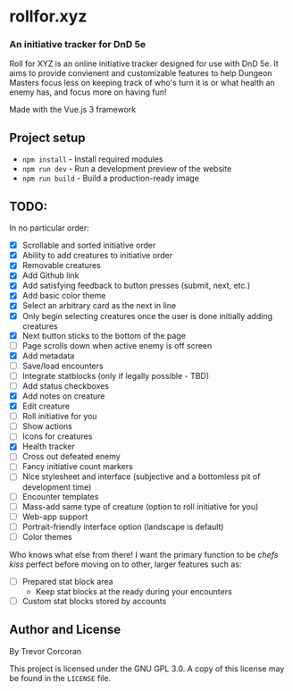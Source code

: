 # rollfor.xyz
### An initiative tracker for DnD 5e

Roll for XYZ is an online initiative tracker designed for use with DnD 5e.
It aims to provide convienent and customizable features to help Dungeon Masters
focus less on keeping track of who's turn it is or what health an enemy has, and
focus more on having fun!

Made with the Vue.js 3 framework

## Project setup

* `npm install` - Install required modules
* `npm run dev` - Run a development preview of the website
* `npm run build` - Build a production-ready image

## TODO:
In no particular order:
- [x] Scrollable and sorted initiative order
- [x] Ability to add creatures to initiative order
- [x] Removable creatures
- [x] Add Github link
- [x] Add satisfying feedback to button presses (submit, next, etc.)
- [x] Add basic color theme
- [x] Select an arbitrary card as the next in line
- [x] Only begin selecting creatures once the user is done initially adding creatures
- [x] Next button sticks to the bottom of the page
- [ ] Page scrolls down when active enemy is off screen
- [x] Add metadata
- [ ] Save/load encounters
- [ ] Integrate statblocks (only if legally possible - TBD)
- [ ] Add status checkboxes
- [x] Add notes on creature
- [x] Edit creature
- [ ] Roll initiative for you
- [ ] Show actions
- [ ] Icons for creatures
- [x] Health tracker
- [ ] Cross out defeated enemy
- [ ] Fancy initiative count markers
- [ ] Nice stylesheet and interface (subjective and a bottomless pit of development time)
- [ ] Encounter templates
- [ ] Mass-add same type of creature (option to roll initiative for you)
- [ ] Web-app support
- [ ] Portrait-friendly interface option (landscape is default)
- [ ] Color themes

Who knows what else from there! I want the primary function to be *chefs kiss* perfect before moving on to
other, larger features such as:
- [ ] Prepared stat block area
  - Keep stat blocks at the ready during your encounters
- [ ] Custom stat blocks stored by accounts

## Author and License
By Trevor Corcoran

This project is licensed under the GNU GPL 3.0. A copy of this license may be found in the `LICENSE` file.
